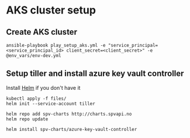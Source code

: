 # AKS cluster setup

## Create AKS cluster

`ansible-playbook play_setup_aks.yml -e "service_principal=<service_principal_id> client_secret=<client_secret>" -e @env_vars/env-dev.yml`

## Setup tiller and install azure key vault controller

Install [Helm](https://helm.sh/docs/using_helm/) if you don't have it

```
kubectl apply -f files/
helm init --service-account tiller
```
```
helm repo add spv-charts http://charts.spvapi.no
helm repo update

helm install spv-charts/azure-key-vault-controller
```

